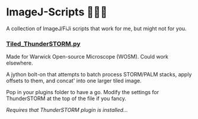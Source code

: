 # ImageJ-Scripts :microscope::mouse2::hospital:
A collection of ImageJ/FiJi scripts that work for me, but might not for you.
### [Tiled_ThunderSTORM.py](https://github.com/AZwetsloot/ImageJ-Scripts/blob/master/Tiled_ThunderSTORM.py)
Made for Warwick Open-source Microscope (WOSM). Could work elsewhere.

A jython bolt-on that attempts to batch process STORM/PALM stacks, apply offsets to them, and concat' into one larger tiled image.

Pop in your plugins folder to have a go. Modify the settings for ThunderSTORM at the top of the file if you fancy. 

*Requires that ThunderSTORM plugin is installed...*
